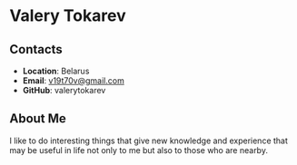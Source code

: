 # Valery Tokarev
## Contacts
* **Location**: Belarus 
* **Email**: v19t70v@gmail.com
* **GitHub**: valerytokarev
## About Me
I like to do interesting things that give new knowledge and experience that may be useful in life not only to me but also to those who are nearby.
